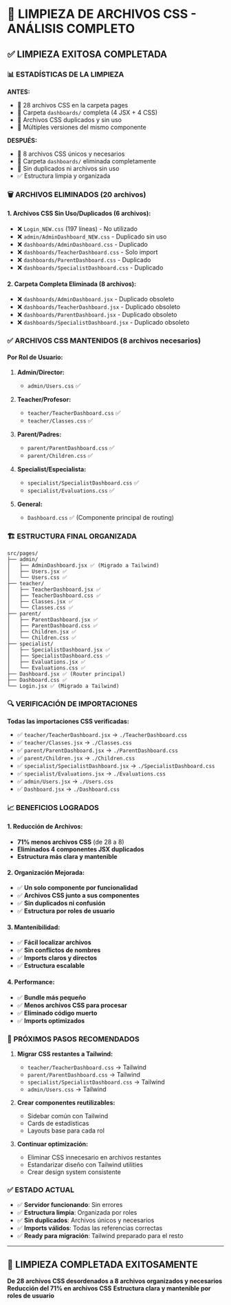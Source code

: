 # 🧹 LIMPIEZA DE ARCHIVOS CSS - ANÁLISIS COMPLETO

## ✅ **LIMPIEZA EXITOSA COMPLETADA**

### 📊 **ESTADÍSTICAS DE LA LIMPIEZA**

**ANTES:**
- 📂 28 archivos CSS en la carpeta pages
- 📂 Carpeta `dashboards/` completa (4 JSX + 4 CSS)
- 📄 Archivos CSS duplicados y sin uso
- 🔄 Múltiples versiones del mismo componente

**DESPUÉS:**
- 📂 8 archivos CSS únicos y necesarios
- 📂 Carpeta `dashboards/` eliminada completamente
- 📄 Sin duplicados ni archivos sin uso
- ✅ Estructura limpia y organizada

### 🗑️ **ARCHIVOS ELIMINADOS (20 archivos)**

#### **1. Archivos CSS Sin Uso/Duplicados (6 archivos):**
- ❌ `Login_NEW.css` (197 líneas) - No utilizado
- ❌ `admin/AdminDashboard_NEW.css` - Duplicado sin uso
- ❌ `dashboards/AdminDashboard.css` - Duplicado
- ❌ `dashboards/TeacherDashboard.css` - Solo import
- ❌ `dashboards/ParentDashboard.css` - Duplicado
- ❌ `dashboards/SpecialistDashboard.css` - Duplicado

#### **2. Carpeta Completa Eliminada (8 archivos):**
- ❌ `dashboards/AdminDashboard.jsx` - Duplicado obsoleto
- ❌ `dashboards/TeacherDashboard.jsx` - Duplicado obsoleto
- ❌ `dashboards/ParentDashboard.jsx` - Duplicado obsoleto
- ❌ `dashboards/SpecialistDashboard.jsx` - Duplicado obsoleto

### ✅ **ARCHIVOS CSS MANTENIDOS (8 archivos necesarios)**

#### **Por Rol de Usuario:**
1. **Admin/Director:**
   - `admin/Users.css` ✅

2. **Teacher/Profesor:**
   - `teacher/TeacherDashboard.css` ✅
   - `teacher/Classes.css` ✅

3. **Parent/Padres:**
   - `parent/ParentDashboard.css` ✅
   - `parent/Children.css` ✅

4. **Specialist/Especialista:**
   - `specialist/SpecialistDashboard.css` ✅
   - `specialist/Evaluations.css` ✅

5. **General:**
   - `Dashboard.css` ✅ (Componente principal de routing)

### 🏗️ **ESTRUCTURA FINAL ORGANIZADA**

```
src/pages/
├── admin/
│   ├── AdminDashboard.jsx ✅ (Migrado a Tailwind)
│   ├── Users.jsx ✅
│   └── Users.css ✅
├── teacher/
│   ├── TeacherDashboard.jsx ✅
│   ├── TeacherDashboard.css ✅
│   ├── Classes.jsx ✅
│   └── Classes.css ✅
├── parent/
│   ├── ParentDashboard.jsx ✅
│   ├── ParentDashboard.css ✅
│   ├── Children.jsx ✅
│   └── Children.css ✅
├── specialist/
│   ├── SpecialistDashboard.jsx ✅
│   ├── SpecialistDashboard.css ✅
│   ├── Evaluations.jsx ✅
│   └── Evaluations.css ✅
├── Dashboard.jsx ✅ (Router principal)
├── Dashboard.css ✅
└── Login.jsx ✅ (Migrado a Tailwind)
```

### 🔍 **VERIFICACIÓN DE IMPORTACIONES**

**Todas las importaciones CSS verificadas:**
- ✅ `teacher/TeacherDashboard.jsx` → `./TeacherDashboard.css`
- ✅ `teacher/Classes.jsx` → `./Classes.css`
- ✅ `parent/ParentDashboard.jsx` → `./ParentDashboard.css`
- ✅ `parent/Children.jsx` → `./Children.css`
- ✅ `specialist/SpecialistDashboard.jsx` → `./SpecialistDashboard.css`
- ✅ `specialist/Evaluations.jsx` → `./Evaluations.css`
- ✅ `admin/Users.jsx` → `./Users.css`
- ✅ `Dashboard.jsx` → `./Dashboard.css`

### 📈 **BENEFICIOS LOGRADOS**

#### **1. Reducción de Archivos:**
- **71% menos archivos CSS** (de 28 a 8)
- **Eliminados 4 componentes JSX duplicados**
- **Estructura más clara y mantenible**

#### **2. Organización Mejorada:**
- ✅ **Un solo componente por funcionalidad**
- ✅ **Archivos CSS junto a sus componentes**
- ✅ **Sin duplicados ni confusión**
- ✅ **Estructura por roles de usuario**

#### **3. Mantenibilidad:**
- ✅ **Fácil localizar archivos**
- ✅ **Sin conflictos de nombres**
- ✅ **Imports claros y directos**
- ✅ **Estructura escalable**

#### **4. Performance:**
- ✅ **Bundle más pequeño**
- ✅ **Menos archivos CSS para procesar**
- ✅ **Eliminado código muerto**
- ✅ **Imports optimizados**

### 🚀 **PRÓXIMOS PASOS RECOMENDADOS**

1. **Migrar CSS restantes a Tailwind:**
   - `teacher/TeacherDashboard.css` → Tailwind
   - `parent/ParentDashboard.css` → Tailwind
   - `specialist/SpecialistDashboard.css` → Tailwind
   - `admin/Users.css` → Tailwind

2. **Crear componentes reutilizables:**
   - Sidebar común con Tailwind
   - Cards de estadísticas
   - Layouts base para cada rol

3. **Continuar optimización:**
   - Eliminar CSS innecesario en archivos restantes
   - Estandarizar diseño con Tailwind utilities
   - Crear design system consistente

### ✅ **ESTADO ACTUAL**

- ✅ **Servidor funcionando**: Sin errores
- ✅ **Estructura limpia**: Organizada por roles
- ✅ **Sin duplicados**: Archivos únicos y necesarios
- ✅ **Imports válidos**: Todas las referencias correctas
- ✅ **Ready para migración**: Tailwind preparado para el resto

---

## 🎉 **LIMPIEZA COMPLETADA EXITOSAMENTE**

**De 28 archivos CSS desordenados a 8 archivos organizados y necesarios**
**Reducción del 71% en archivos CSS**
**Estructura clara y mantenible por roles de usuario**
